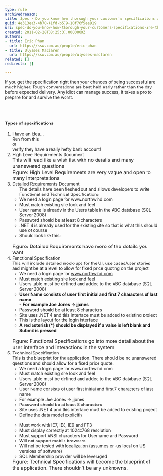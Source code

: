 ```yaml
---
type: rule
archivedreason: 
title: Spec - Do you know how thorough your customer's specifications are? (There are 5 levels)
guid: 4e313ea3-4b70-41fd-b579-10f76f5ee919
uri: spec-do-you-know-how-thorough-your-customers-specifications-are-there-are-5-levels
created: 2011-02-28T08:25:37.0000000Z
authors:
- title: Eric Phan
  url: https://ssw.com.au/people/eric-phan
- title: Ulysses Maclaren
  url: https://ssw.com.au/people/ulysses-maclaren
related: []
redirects: []

---
```



If you get the specification right then your chances of being successful are much higher. Tough conversations are best held early rather than the day before expected delivery.
Any idiot can manage success, it takes a pro to prepare for and survive the worst.



<br><excerpt class='endintro'></excerpt><br>
<h4>Types of specifications</h4>
  <ol>
    <li>I have an idea… <br>
   Run from this<br>or<br>verify they have a really hefty bank account!</li>
    <li>High Level Requirements Document<br>
    <font size="-0" class="ms-rteCustom-GreyBox">This will read like a wish list with no details and many unanswered questions<br>
    </font><font size="-0" class="ms-rteCustom-FigureNormal">Figure&#58; High Level Requirements are very vague and open to many interpretations</font> </li>
    <li>Detailed Requirements Document<br>
    <ul class="ms-rteCustom-GreyBox">The details have been fleshed out and allows developers to write Functional and Technical Specifications<br>
        <li>We need a login page for www.northwind.com </li>
        <li>Must match existing site look and feel </li>
        <li>User name is already in the Users table in the ABC database (SQL Server 2008) </li>
        <li>Password should be at least 8 characters </li>
        <li>.NET 4 is already used for the existing site so that is what this should use of course </li>
        <li>Should look like this&#58;<br>
        <img src="/Management/RulesToBetterProjectManagement/PublishingImages/LoginInterface.jpg" alt="" /> </li>
    </ul>
    <font size="-0" class="ms-rteCustom-FigureNormal">Figure&#58; Detailed Requirements have more of the details you want </font></li>
    <li>Functional Specification <br>
    This will include detailed mock-ups for the UI, use cases/user stories and might be at a level to allow for fixed price quoting on the project
    <ul class="ms-rteCustom-GreyBox">
        <li>We need a login page for <a href="http&#58;//www.northwind.com/" shape="rect">www.northwind.com</a> </li>
        <li>Must match existing site look and feel </li>
        <li>Users table must be defined and added to the ABC database (SQL Server 2008) </li>
        <li><b>User Name consists of user first initial and first 7 characters of last name</b><br>
        - <b>For example Joe Jones -&gt; jjones</b> </li>
        <li>Password should be at least 8 characters </li>
        <li>Site uses .NET 4 and this interface must be added to existing project </li>
        <li>This is the layout for the login interface </li>
        <li><b>A red asterisk (*) should be displayed if a value is left blank and Submit is pressed</b><br>
        <img src="/Management/RulesToBetterProjectManagement/PublishingImages/LoginInterface.jpg" alt="" /> </li>
    </ul>
    <font size="-0" class="ms-rteCustom-FigureNormal">Figure&#58; Functional Specifications go into more detail about the user interface and interactions in the system </font></li>
    <li>Technical Specification <br>
    This is the blueprint for the application. There should be no unanswered questions and should allow for a fixed price quote.
    <ul class="ms-rteCustom-GreyBox">
        <li>We need a login page for www.northwind.com </li>
        <li>Must match existing site look and feel </li>
        <li>Users table must be defined and added to the ABC database (SQL Server 2008) </li>
        <li>User Name consists of user first initial and first 7 characters of last name </li>
        <li>For example Joe Jones -&gt; jjones </li>
        <li>Password should be at least 8 characters </li>
        <li>Site uses .NET 4 and this interface must be added to existing project </li>
        <li>Define the data model explicitly<br>
        <img src="/Management/RulesToBetterProjectManagement/PublishingImages/Table.jpg" alt="" /> </li>
        <li>Must work with IE7, IE8, IE9 and FF3 </li>
        <li>Must display correctly at 1024x768 resolution </li>
        <li>Must support ANSI characters for Username and Password </li>
        <li>Will not support mobile browsers </li>
        <li>Will not be tested with localization (assumes en-us local on US versions of software) </li>
        <li>SQL Membership provider will be leveraged </li>
    </ul>
    <font size="-0" class="ms-rteCustom-FigureNormal">Figure&#58; Technical Specifications will become the blueprint of the application. There shouldn’t be any unknowns. </font></li>
</ol>



